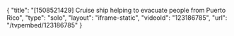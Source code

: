 {
    "title": "[1508521429] Cruise ship helping to evacuate people from Puerto Rico",
    "type": "solo",
    "layout": "iframe-static",
    "videoId": "123186785",
    "url": "\/tvpembed\/123186785"
}